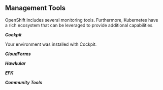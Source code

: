 ## Management Tools ##

OpenShift includes several monitoring tools. Furthermore, Kubernetes have a rich ecosystem that can be leveraged to provide additional capabilities.

***Cockpit***

Your environment was installed with Cockpit.

***CloudForms***

***Hawkular***

***EFK***

***Community Tools***
